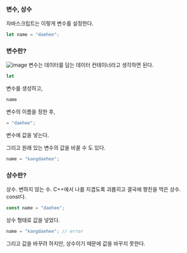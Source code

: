 ### 변수, 상수

자바스크립트는 이렇게 변수를 설정한다.
```js
let name = "daehee";
```
### 변수란? 
![image](https://user-images.githubusercontent.com/81199906/202845497-d9b3b5eb-cace-4436-8254-aa13697dcbe2.png)
변수는 데이터를 담는 데이터 컨테이너라고 생각하면 된다.

```js
let
```
변수를 생성하고,

``` js
name
```
변수의 이름을 정한 후,

```js
= "daehee";
```
변수에 값을 넣는다.

그리고 원래 있는 변수의 값을 바꿀 수 도 있다.
```js 
name = "kangdaehee";
```

### 상수란?

상수. 변하지 않는 수. 
C++에서 나를 지겹도록 괴롭히고 결국에 짱친을 먹은 상수. const다.

```js
const name = "daehee";
```
상수 형태로 값을 넣었다.

```js
name = "kangdaehee"; // error
```
그리고 값을 바꾸려 하지만, 상수이기 때문에 값을 바꾸지 못한다.
